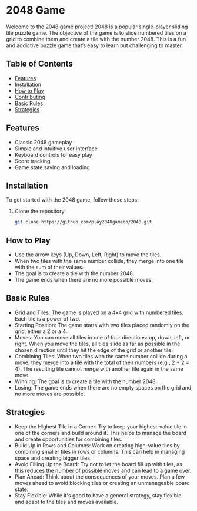# 2048 Game

Welcome to the [2048](https://play2048game.co/) game project! 2048 is a popular single-player sliding tile puzzle game. The objective of the game is to slide numbered tiles on a grid to combine them and create a tile with the number 2048. This is a fun and addictive puzzle game that’s easy to learn but challenging to master.


## Table of Contents

- [Features](#features)
- [Installation](#installation)
- [How to Play](#how-to-play)
- [Contributing](#contributing)
- [Basic Rules](#Basic-Rules)
- [Strategies](#Strategies)

## Features

- Classic 2048 gameplay
- Simple and intuitive user interface
- Keyboard controls for easy play
- Score tracking
- Game state saving and loading

## Installation

To get started with the 2048 game, follow these steps:

1. Clone the repository:
   ```bash
   git clone https://github.com/play2048gameco/2048.git

## How to Play
- Use the arrow keys (Up, Down, Left, Right) to move the tiles.
- When two tiles with the same number collide, they merge into one tile with the sum of their values.
- The goal is to create a tile with the number 2048.
- The game ends when there are no more possible moves.


## Basic Rules
- Grid and Tiles: The game is played on a 4x4 grid with numbered tiles. Each tile is a power of two.
- Starting Position: The game starts with two tiles placed randomly on the grid, either a 2 or a 4.
- Moves: You can move all tiles in one of four directions: up, down, left, or right. When you move the tiles, all tiles slide as far as possible in the chosen direction until they hit the edge of the grid or another tile.
- Combining Tiles: When two tiles with the same number collide during a move, they merge into a tile with the total of their numbers (e.g., 2 + 2 = 4). The resulting tile cannot merge with another tile again in the same move.
- Winning: The goal is to create a tile with the number 2048.
- Losing: The game ends when there are no empty spaces on the grid and no more moves are possible.

## Strategies
- Keep the Highest Tile in a Corner: Try to keep your highest-value tile in one of the corners and build around it. This helps to manage the board and create opportunities for combining tiles.
- Build Up in Rows and Columns: Work on creating high-value tiles by combining smaller tiles in rows or columns. This can help in managing space and creating bigger tiles.
- Avoid Filling Up the Board: Try not to let the board fill up with tiles, as this reduces the number of possible moves and can lead to a game over.
- Plan Ahead: Think about the consequences of your moves. Plan a few moves ahead to avoid blocking tiles or creating an unmanageable board state.
- Stay Flexible: While it's good to have a general strategy, stay flexible and adapt to the tiles and moves available.
